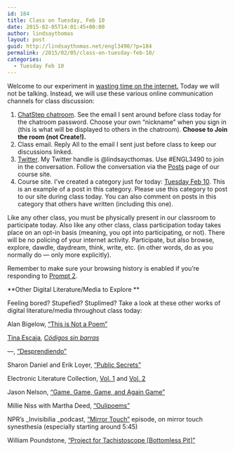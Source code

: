 ```yaml
---
id: 184
title: Class on Tuesday, Feb 10
date: 2015-02-05T14:01:45+00:00
author: lindsaythomas
layout: post
guid: http://lindsaythomas.net/engl3490/?p=184
permalink: /2015/02/05/class-on-tuesday-feb-10/
categories:
  - Tuesday Feb 10
---
```

Welcome to our experiment in <a href="http://www.newyorker.com/books/page-turner/wasting-time-on-the-internet" target="_blank">wasting time on the internet.</a> Today we will not be talking. Instead, we will use these various online communication channels for class discussion:

  1. <a href="https://chatstep.com/#ENGL%203490" target="_blank">ChatStep chatroom</a>. See the email I sent around before class today for the chatroom password. Choose your own &#8220;nickname&#8221; when you sign in (this is what will be displayed to others in the chatroom). **Choose to Join the room (not Create!).**
  2. Class email. Reply All to the email I sent just before class to keep our discussions linked.
  3. <a href="https://twitter.com/hashtag/ENGL3490?src=hash" target="_blank">Twitter</a>. My Twitter handle is @lindsaycthomas. Use #ENGL3490 to join in the conversation. Follow the conversation via the <a title="Posts" href="http://lindsaythomas.net/engl3490/posts/" target="_blank">Posts</a> page of our course site.
  4. Course site. I&#8217;ve created a category just for today: <a href="http://lindsaythomas.net/engl3490/category/tuesday-feb-10/" target="_blank">Tuesday Feb 10</a>. This is an example of a post in this category. Please use this category to post to our site during class today. You can also comment on posts in this category that others have written (including this one).

Like any other class, you must be physically present in our classroom to participate today. Also like any other class, class participation today takes place on an opt-in basis (meaning, you opt into participating, or not). There will be no policing of your internet activity. Participate, but also browse, explore, dawdle, daydream, think, write, etc. (in other words, do as you normally do &#8212; only more explicitly).

Remember to make sure your browsing history is enabled if you&#8217;re responding to <a href="http://lindsaythomas.net/engl3490/2015/02/05/prompt-2/" target="_blank">Prompt 2</a>.

**Other Digital Literature/Media to Explore **
  
Feeling bored? Stupefied? Stuplimed? Take a look at these other works of digital literature/media throughout class today:

Alan Bigelow, <a href="http://www.webyarns.com/ThisIsNotAPoem.html" target="_blank">&#8220;This is Not a Poem&#8221;</a>

<a href="http://www.uvm.edu/~tescaja/home.htm" target="_blank">Tina Escaja</a>, <a href="https://www.youtube.com/watch?v=Fvn_NLdrA_U" target="_blank"><em>Códigos sin barras</em></a>
  
&#8212;, <a href="http://www.uvm.edu/~tescaja/poemas/hyperpoemas/desprendiendo.php" target="_blank">&#8220;Desprendiendo&#8221;</a>

Sharon Daniel and Erik Loyer, <a href="http://collection.eliterature.org/2/works/daniel_public_secrets.html" target="_blank">&#8220;Public Secrets&#8221;</a>

Electronic Literature Collection, <a href="http://collection.eliterature.org/1/" target="_blank">Vol. 1</a> and <a href="http://collection.eliterature.org/2/" target="_blank">Vol. 2</a>

Jason Nelson, <a href="http://collection.eliterature.org/2/works/nelson_game.html" target="_blank">&#8220;Game, Game, Game, and Again Game&#8221;</a>

Millie Niss with Martha Deed, <a href="http://collection.eliterature.org/1/works/niss__oulipoems.html" target="_blank">&#8220;Oulipoems&#8221;</a>

NPR&#8217;s _Invisibilia _podcast, <a href="http://www.npr.org/2015/01/30/382453493/mirror-touch" target="_blank">&#8220;Mirror Touch&#8221;</a> episode, on mirror touch synesthesia (especially starting around 5:45)

William Poundstone, <a href="http://collection.eliterature.org/1/works/poundstone__project_for_tachistoscope_bottomless_pit.html" target="_blank">&#8220;Project for Tachistoscope [Bottomless Pit]&#8221;</a>
